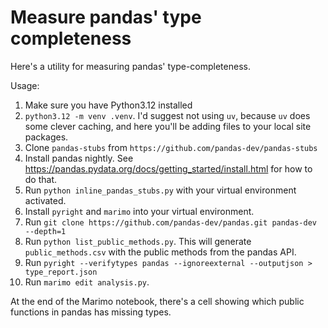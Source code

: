 # Measure pandas' type completeness

Here's a utility for measuring pandas' type-completeness.

Usage:
1. Make sure you have Python3.12 installed
2. `python3.12 -m venv .venv`. I'd suggest not using `uv`, because `uv`
   does some clever caching, and here you'll be adding files to your
   local site packages.
3. Clone `pandas-stubs` from `https://github.com/pandas-dev/pandas-stubs`
4. Install pandas nightly. See https://pandas.pydata.org/docs/getting_started/install.html
   for how to do that.
5. Run `python inline_pandas_stubs.py` with your virtual environment activated.
6. Install `pyright` and `marimo` into your virtual environment.
7. Run `git clone https://github.com/pandas-dev/pandas.git pandas-dev --depth=1`
8. Run `python list_public_methods.py`. This will generate `public_methods.csv` with
   the public  methods from the pandas API.
7. Run `pyright --verifytypes pandas --ignoreexternal --outputjson > type_report.json`
8. Run `marimo edit analysis.py`.

At the end of the Marimo notebook, there's a cell showing which public functions
in pandas has missing types.

